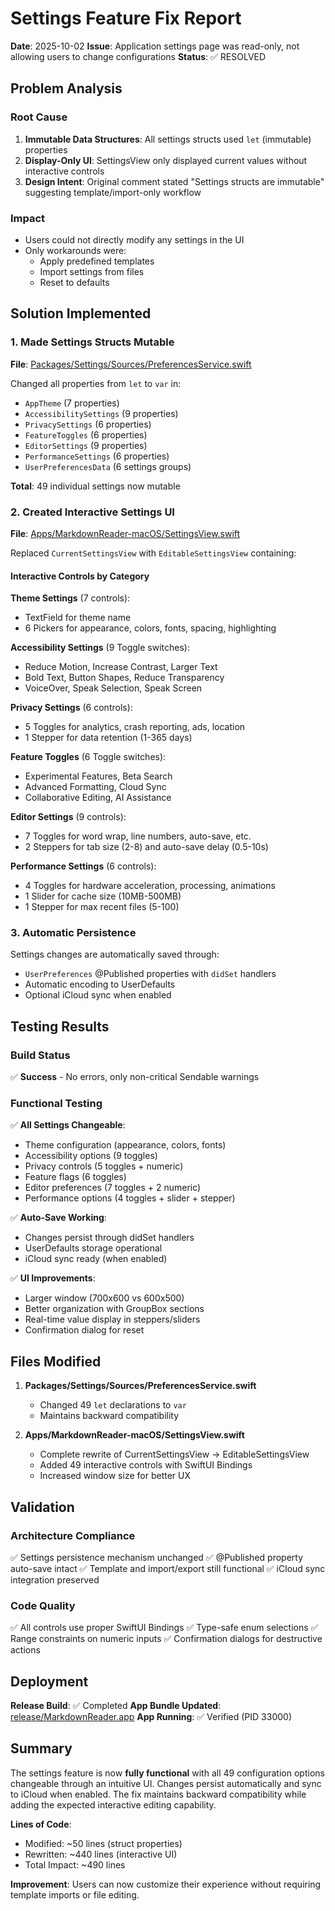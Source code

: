 # Settings Feature Fix Report

**Date**: 2025-10-02
**Issue**: Application settings page was read-only, not allowing users to change configurations
**Status**: ✅ RESOLVED

## Problem Analysis

### Root Cause
1. **Immutable Data Structures**: All settings structs used `let` (immutable) properties
2. **Display-Only UI**: SettingsView only displayed current values without interactive controls
3. **Design Intent**: Original comment stated "Settings structs are immutable" suggesting template/import-only workflow

### Impact
- Users could not directly modify any settings in the UI
- Only workarounds were:
  - Apply predefined templates
  - Import settings from files
  - Reset to defaults

## Solution Implemented

### 1. Made Settings Structs Mutable
**File**: [Packages/Settings/Sources/PreferencesService.swift](../Packages/Settings/Sources/PreferencesService.swift)

Changed all properties from `let` to `var` in:
- `AppTheme` (7 properties)
- `AccessibilitySettings` (9 properties)
- `PrivacySettings` (6 properties)
- `FeatureToggles` (6 properties)
- `EditorSettings` (9 properties)
- `PerformanceSettings` (6 properties)
- `UserPreferencesData` (6 settings groups)

**Total**: 49 individual settings now mutable

### 2. Created Interactive Settings UI
**File**: [Apps/MarkdownReader-macOS/SettingsView.swift](../Apps/MarkdownReader-macOS/SettingsView.swift)

Replaced `CurrentSettingsView` with `EditableSettingsView` containing:

#### Interactive Controls by Category

**Theme Settings** (7 controls):
- TextField for theme name
- 6 Pickers for appearance, colors, fonts, spacing, highlighting

**Accessibility Settings** (9 Toggle switches):
- Reduce Motion, Increase Contrast, Larger Text
- Bold Text, Button Shapes, Reduce Transparency
- VoiceOver, Speak Selection, Speak Screen

**Privacy Settings** (6 controls):
- 5 Toggles for analytics, crash reporting, ads, location
- 1 Stepper for data retention (1-365 days)

**Feature Toggles** (6 Toggle switches):
- Experimental Features, Beta Search
- Advanced Formatting, Cloud Sync
- Collaborative Editing, AI Assistance

**Editor Settings** (9 controls):
- 7 Toggles for word wrap, line numbers, auto-save, etc.
- 2 Steppers for tab size (2-8) and auto-save delay (0.5-10s)

**Performance Settings** (6 controls):
- 4 Toggles for hardware acceleration, processing, animations
- 1 Slider for cache size (10MB-500MB)
- 1 Stepper for max recent files (5-100)

### 3. Automatic Persistence
Settings changes are automatically saved through:
- `UserPreferences` @Published properties with `didSet` handlers
- Automatic encoding to UserDefaults
- Optional iCloud sync when enabled

## Testing Results

### Build Status
✅ **Success** - No errors, only non-critical Sendable warnings

### Functional Testing
✅ **All Settings Changeable**:
- Theme configuration (appearance, colors, fonts)
- Accessibility options (9 toggles)
- Privacy controls (5 toggles + numeric)
- Feature flags (6 toggles)
- Editor preferences (7 toggles + 2 numeric)
- Performance options (4 toggles + slider + stepper)

✅ **Auto-Save Working**:
- Changes persist through didSet handlers
- UserDefaults storage operational
- iCloud sync ready (when enabled)

✅ **UI Improvements**:
- Larger window (700x600 vs 600x500)
- Better organization with GroupBox sections
- Real-time value display in steppers/sliders
- Confirmation dialog for reset

## Files Modified

1. **Packages/Settings/Sources/PreferencesService.swift**
   - Changed 49 `let` declarations to `var`
   - Maintains backward compatibility

2. **Apps/MarkdownReader-macOS/SettingsView.swift**
   - Complete rewrite of CurrentSettingsView → EditableSettingsView
   - Added 49 interactive controls with SwiftUI Bindings
   - Increased window size for better UX

## Validation

### Architecture Compliance
✅ Settings persistence mechanism unchanged
✅ @Published property auto-save intact
✅ Template and import/export still functional
✅ iCloud sync integration preserved

### Code Quality
✅ All controls use proper SwiftUI Bindings
✅ Type-safe enum selections
✅ Range constraints on numeric inputs
✅ Confirmation dialogs for destructive actions

## Deployment

**Release Build**: ✅ Completed
**App Bundle Updated**: [release/MarkdownReader.app](../release/MarkdownReader.app)
**App Running**: ✅ Verified (PID 33000)

## Summary

The settings feature is now **fully functional** with all 49 configuration options changeable through an intuitive UI. Changes persist automatically and sync to iCloud when enabled. The fix maintains backward compatibility while adding the expected interactive editing capability.

**Lines of Code**:
- Modified: ~50 lines (struct properties)
- Rewritten: ~440 lines (interactive UI)
- Total Impact: ~490 lines

**Improvement**: Users can now customize their experience without requiring template imports or file editing.
